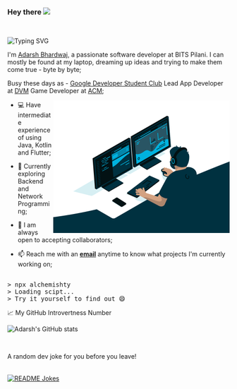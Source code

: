 ### Hey there <img src="https://media.giphy.com/media/hvRJCLFzcasrR4ia7z/giphy.gif" width="25px">

<br/>

![Typing SVG](https://readme-typing-svg.herokuapp.com?color=26DCC0&lines=Hello+World;Welcome+to+Alchemist's+Brewery;I'm+an+App+Developer%2C+sometimes;I'm+a+Game+Developer%2C+sometimes;I'm+a+Web+Developer%2C+sometimes;I'm+a+Coder%2C+all+the+time)

I'm [Adarsh Bhardwaj](https://www.linkedin.com/in/adarsh-bhardwaj-5b0ab720b/), a passionate software developer at BITS Pilani. I can mostly be found at my laptop, dreaming up ideas and trying to make them come true - byte by byte;

Busy these days as - 
[Google Developer Student Club](https://gdsc.community.dev/birla-institute-of-technology-science-bits-pilani/) Lead
App Developer at [DVM](https://dvm-bitspilani.github.io/DVM-Portfolio/) 
Game Developer at [ACM](http://bitsacm.acm.org/index.html);

  <img align="right" alt="GIF" src="https://github.com/Alchemishty/Alchemishty/blob/main/code.gif?raw=true" width="400" height="300" />

- 💻 Have intermediate experience of using Java, Kotlin and Flutter;

- 🎯 Currently exploring Backend and Network Programming;

- 💬 I am always open to accepting collaborators;

- 📫 Reach me with an <a href="mailto:adarsh.bhardwaj2020@gmail.com"><b>email</b></a> anytime to know what projects I'm currently working on;

<pre>

> npx alchemishty
> Loading scipt...
> Try it yourself to find out 😄
</pre>

📈 My GitHub Introvertness Number

![Adarsh's GitHub stats](https://github-readme-stats.vercel.app/api?username=Alchemishty&count_private=true&theme=gotham)

<br/>

A random dev joke for you before you leave!

<br/>
<a href="https://readme-jokes.vercel.app"><img align="center" src="https://readme-jokes.vercel.app/api?bgColor=%23073b4c&textColor=%2306d6a0&aColor=%2306d6a0&borderColor=%2306d6a0" alt="README Jokes"></a>
